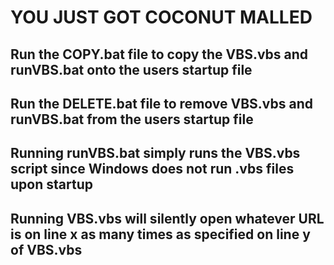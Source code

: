 # YOU JUST GOT COCONUT MALLED

## Run the COPY.bat file to copy the VBS.vbs and runVBS.bat onto the users startup file
## Run the DELETE.bat file to remove VBS.vbs and runVBS.bat from the users startup file

## Running runVBS.bat simply runs the VBS.vbs script since Windows does not run .vbs files upon startup
## Running VBS.vbs will silently open whatever URL is on line x as many times as specified on line y of VBS.vbs
